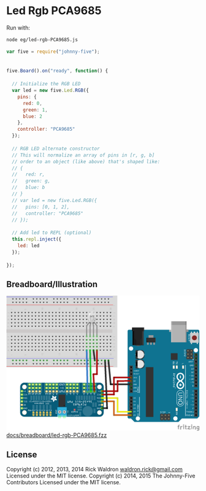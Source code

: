 <!--remove-start-->
# Led Rgb PCA9685

Run with:
```bash
node eg/led-rgb-PCA9685.js
```
<!--remove-end-->

```javascript
var five = require("johnny-five");


five.Board().on("ready", function() {

  // Initialize the RGB LED
  var led = new five.Led.RGB({
    pins: {
      red: 0,
      green: 1,
      blue: 2
    },
    controller: "PCA9685"
  });

  // RGB LED alternate constructor
  // This will normalize an array of pins in [r, g, b]
  // order to an object (like above) that's shaped like:
  // {
  //   red: r,
  //   green: g,
  //   blue: b
  // }
  // var led = new five.Led.RGB({
  //   pins: [0, 1, 2],
  //   controller: "PCA9685"
  // });

  // Add led to REPL (optional)
  this.repl.inject({
    led: led
  });

});

```


## Breadboard/Illustration


![docs/breadboard/led-rgb-PCA9685.png](breadboard/led-rgb-PCA9685.png)
[docs/breadboard/led-rgb-PCA9685.fzz](breadboard/led-rgb-PCA9685.fzz)




<!--remove-start-->
## License
Copyright (c) 2012, 2013, 2014 Rick Waldron <waldron.rick@gmail.com>
Licensed under the MIT license.
Copyright (c) 2014, 2015 The Johnny-Five Contributors
Licensed under the MIT license.
<!--remove-end-->
